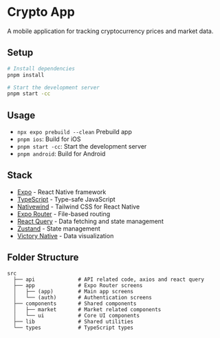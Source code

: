 # Crypto App

A mobile application for tracking cryptocurrency prices and market data.

## Setup

```bash
# Install dependencies
pnpm install

# Start the development server
pnpm start -cc
```

## Usage

- `npx expo prebuild --clean` Prebuild app
- `pnpm ios`: Build for iOS
- `pnpm start -cc`: Start the development server
- `pnpm android`: Build for Android

## Stack

- [Expo](https://expo.io/) - React Native framework
- [TypeScript](https://www.typescriptlang.org/) - Type-safe JavaScript
- [Nativewind](https://www.nativewind.dev/) - Tailwind CSS for React Native
- [Expo Router](https://expo.github.io/router/docs) - File-based routing
- [React Query](https://tanstack.com/query/latest) - Data fetching and state management
- [Zustand](https://github.com/pmndrs/zustand) - State management
- [Victory Native](https://formidable.com/open-source/victory/docs/native/) - Data visualization

## Folder Structure

```
src
  ├── api              # API related code, axios and react query
  ├── app              # Expo Router screens
  │   ├── (app)        # Main app screens
  │   └── (auth)       # Authentication screens
  ├── components       # Shared components
  │   ├── market       # Market related components
  │   └── ui           # Core UI components
  ├── lib              # Shared utilities
  └── types            # TypeScript types
```
